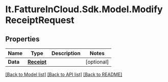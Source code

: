 # It.FattureInCloud.Sdk.Model.ModifyReceiptRequest

## Properties

Name | Type | Description | Notes
------------ | ------------- | ------------- | -------------
**Data** | [**Receipt**](Receipt.md) |  | [optional] 

[[Back to Model list]](../README.md#documentation-for-models) [[Back to API list]](../README.md#documentation-for-api-endpoints) [[Back to README]](../README.md)

